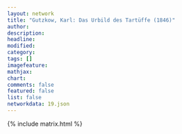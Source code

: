 ```yaml
---
layout: network
title: "Gutzkow, Karl: Das Urbild des Tartüffe (1846)"
author:
description:
headline:
modified:
category:
tags: []
imagefeature: 
mathjax: 
chart: 
comments: false
featured: false
list: false
networkdata: 19.json
---
```

{% include matrix.html %}
